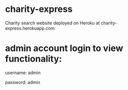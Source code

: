 # charity-express
Charity search website deployed on Heroku at charity-express.herokuapp.com

# admin account login to view functionality:

username: admin

password: admin
